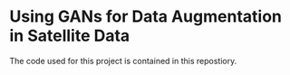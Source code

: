 # Using GANs for Data Augmentation in Satellite Data

The code used for this project is contained in this repostiory.

